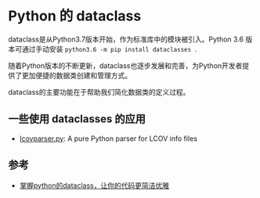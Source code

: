 # Python 的 dataclass

dataclass是从Python3.7版本开始，作为标准库中的模块被引入。Python 3.6 版本可通过手动安装 `python3.6 -m pip install dataclasses `.

随着Python版本的不断更新，dataclass也逐步发展和完善，为Python开发者提供了更加便捷的数据类创建和管理方式。

dataclass的主要功能在于帮助我们简化数据类的定义过程。

## 一些使用 dataclasses  的应用

- [lcovparser.py](https://github.com/ChrisTimperley/lcovparser.py/blob/main/lcovparser.py): A pure Python parser for LCOV info files

## 参考

-  [掌握python的dataclass，让你的代码更简洁优雅](https://www.cnblogs.com/wang_yb/p/18077397)
